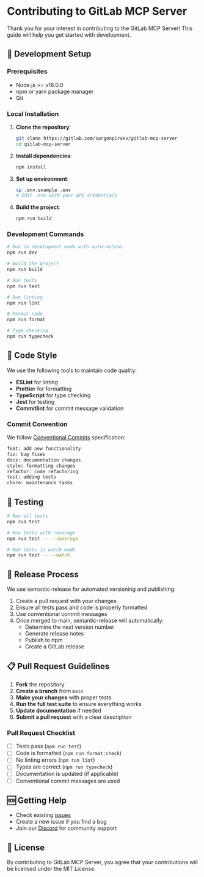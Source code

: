 # Contributing to GitLab MCP Server

Thank you for your interest in contributing to the GitLab MCP Server! This guide will help you get started with development.

## 🔧 Development Setup

### Prerequisites

- Node.js >= v18.0.0
- npm or yarn package manager
- Git

### Local Installation

1. **Clone the repository**:

   ```bash
   git clone https://gitlab.com/sargonpiraev/gitlab-mcp-server
   cd gitlab-mcp-server
   ```

2. **Install dependencies**:

   ```bash
   npm install
   ```

3. **Set up environment**:

   ```bash
   cp .env.example .env
   # Edit .env with your API credentials
   ```

4. **Build the project**:
   ```bash
   npm run build
   ```

### Development Commands

```bash
# Run in development mode with auto-reload
npm run dev

# Build the project
npm run build

# Run tests
npm run test

# Run linting
npm run lint

# Format code
npm run format

# Type checking
npm run typecheck
```

## 📝 Code Style

We use the following tools to maintain code quality:

- **ESLint** for linting
- **Prettier** for formatting
- **TypeScript** for type checking
- **Jest** for testing
- **Commitlint** for commit message validation

### Commit Convention

We follow [Conventional Commits](https://conventionalcommits.org/) specification:

```bash
feat: add new functionality
fix: bug fixes
docs: documentation changes
style: formatting changes
refactor: code refactoring
test: adding tests
chore: maintenance tasks
```

## 🧪 Testing

```bash
# Run all tests
npm run test

# Run tests with coverage
npm run test -- --coverage

# Run tests in watch mode
npm run test -- --watch
```

## 🚀 Release Process

We use semantic-release for automated versioning and publishing:

1. Create a pull request with your changes
2. Ensure all tests pass and code is properly formatted
3. Use conventional commit messages
4. Once merged to main, semantic-release will automatically:
   - Determine the next version number
   - Generate release notes
   - Publish to npm
   - Create a GitLab release

## 📋 Pull Request Guidelines

1. **Fork** the repository
2. **Create a branch** from `main`
3. **Make your changes** with proper tests
4. **Run the full test suite** to ensure everything works
5. **Update documentation** if needed
6. **Submit a pull request** with a clear description

### Pull Request Checklist

- [ ] Tests pass (`npm run test`)
- [ ] Code is formatted (`npm run format:check`)
- [ ] No linting errors (`npm run lint`)
- [ ] Types are correct (`npm run typecheck`)
- [ ] Documentation is updated (if applicable)
- [ ] Conventional commit messages are used

## 🆘 Getting Help

- Check existing [issues](https://gitlab.com/sargonpiraev/gitlab-mcp-server/-/issues)
- Create a new issue if you find a bug
- Join our [Discord](https://discord.gg/ZsWGxRGj) for community support

## 📄 License

By contributing to GitLab MCP Server, you agree that your contributions will be licensed under the MIT License.
